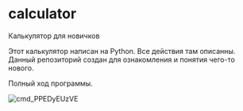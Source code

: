# calculator
Калькулятор для новичков

Этот калькулятор написан на Python.
Все действия там описанны.
Данный репозиторий создан для ознакомления и понятия чего-то нового.


Полный ход программы.

![cmd_PPEDyEUzVE](https://user-images.githubusercontent.com/86568169/157109559-aaf047c9-52b5-4eb9-b5eb-d8adf4408114.png)
